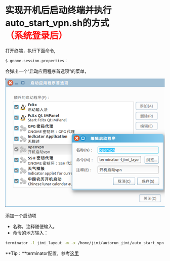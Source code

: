 # 实现开机后启动终端并执行auto_start_vpn.sh的方式<div style="color:red">（系统登录后）</div>
打开终端，执行下面命令,
    
```bash
$ gnome-session-properties：
```
        
会弹出一个“启动应用程序首选项”的菜单，

![首选项界面](bootstrap_setting.png)

添加一个启动项

- 名称，注释随便输入。
- 命令的地方输入：
```bash
terminator -l jimi_layout -m -x /home/jimi/autorun_jimi/auto_start_vpn.sh
```

**Tip：**terminator配置，参考[这里](https://github.com/cangchen8180/my-docs-project/blob/master/docs/ubuntu/1-terminator%E5%AE%89%E8%A3%85%E5%8F%8A%E9%85%8D%E7%BD%AE.md)    
    